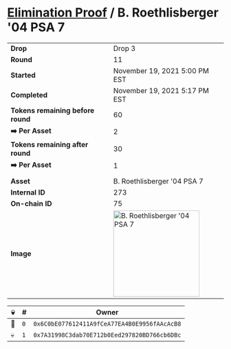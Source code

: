 # [Elimination Proof](./readme.md) / B. Roethlisberger &#039;04 PSA 7

|||
|---|---|
| **Drop** | Drop 3 |
| **Round** | 11 |
| **Started** | November 19, 2021 5:00 PM EST |
| **Completed** | November 19, 2021 5:17 PM EST |
| **Tokens remaining before round** | 60 |
| **➡️ Per Asset** | 2 |
| **Tokens remaining after round** | 30 |
| **➡️ Per Asset** | 1 |
| | |
| **Asset** | B. Roethlisberger &#039;04 PSA 7 |
| **Internal ID** | 273 |
| **On-chain ID** | 75 |
| **Image** | <img src="https://tcdn.blokpax.com/94d9199b-dc64-4203-b1d5-6e8ee9da947a/f4dcc3b0b7d308bf446b93c930bcc17e48f084a377cf578147ead0bd99b9fc3f.jpg" height="200" alt="B. Roethlisberger &#039;04 PSA 7" /> |


| 💀 | # | Owner |
| --- | --- | --- |
| 👑 | `0` | `0x6C0bE077612411A9fCeA77EA4B0E9956fAAcAcB8` |
| 💀 | `1` | `0x7A31998C3dab70E712b0Eed297820BD766cb6DBc` |
